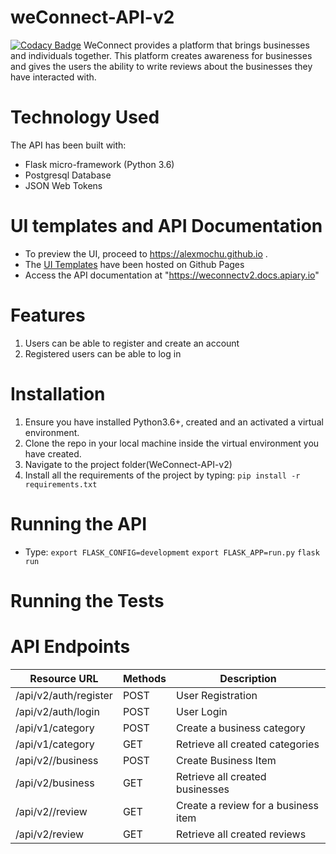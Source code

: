 # weConnect-API-v2

[![Codacy Badge](https://api.codacy.com/project/badge/Grade/d2bb80729b76446e85540300e4af348d)](https://www.codacy.com/app/alexmochu/weConnect-API-v2?utm_source=github.com&amp;utm_medium=referral&amp;utm_content=alexmochu/weConnect-API-v2&amp;utm_campaign=Badge_Grade)
WeConnect provides a platform that brings businesses and individuals together. This platform creates awareness for businesses and gives the users the ability to write reviews about the businesses they have interacted with. 


# Technology Used
The API has been built with:
- Flask micro-framework (Python 3.6)
- Postgresql Database
- JSON Web Tokens

# UI templates and API Documentation
- To preview the UI, proceed to https://alexmochu.github.io .
- The <a href="https://github.com/alexmochu/alexmochu.github.io">UI Templates</a> have been hosted on Github Pages
- Access the API documentation at "https://weconnectv2.docs.apiary.io"

# Features
1.  Users can be able to register and create an account
2.  Registered users can be able to log in

# Installation
1. Ensure you have installed Python3.6+, created and an activated a virtual environment.
2. Clone the repo in your local machine inside the virtual environment you have created.
3. Navigate to the project folder(WeConnect-API-v2)
4. Install all the requirements of the project by typing: 
`pip install -r requirements.txt`

# Running the API
- Type:
`export FLASK_CONFIG=developmemt`
`export FLASK_APP=run.py`
`flask run`

# Running the Tests


# API Endpoints

| Resource URL | Methods | Description
|-------------- |------- |---------------
| /api/v2/auth/register | POST | User Registration
| /api/v2/auth/login    | POST | User Login
| /api/v1/category    | POST | Create a business category
| /api/v1/category    | GET | Retrieve all created categories
| /api/v2/<category>/business   | POST | Create Business Item
| /api/v2/business   | GET | Retrieve all created businesses
| /api/v2/<business>/review   | GET | Create a review for a business item
| /api/v2/review   | GET | Retrieve all created reviews
  




